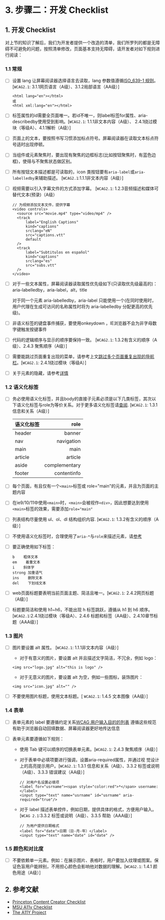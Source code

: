 # 3. 步骤二：开发 Checklist

## 1. 开发 Checklist

对上节的知识了解后，我们为开发者提供一个改造的清单，我们所罗列的都是无障碍不可避免的问题，按照清单修改，页面基本支持无障碍，请开发者对如下规则进行阅读：

### 1.1 常规

* [ ] 设置 lang 让屏幕阅读器选择语言去读取，lang 参数值遵循[ISO\_639-1 规则](https://zh.wikipedia.org/wiki/ISO_639-1)。[`WCAG2.1`: 3.1.1网页语言（A级）、3.1.2局部语言（AA级）]

  ```markup
  <html lang="en"></html>
  或
  <html xml:lang="en"></html>
  ```

* [ ] 标签属性的id需要全页面唯一。若id不唯一，则label标签for属性、aria-describedby使用受到影响。[`WCAG2.1`: 1.1.1非文本内容（A级）、 2.4.1绕过模块（等级A）、4.1.1解析（A级）]
* [ ] 页面上的文本，要按照书写习惯添加标点符号。屏幕阅读器在读取文本标点符号适时出现停顿。 
* [ ] 当组件或元素聚焦时，要出现有聚焦的边框标志\(比如按钮聚焦时，有蓝色边框\)，使得与不聚焦状态做区别。
* [ ] 所有按钮文本描述都是可读取的，icon 类按钮要有`aria-label`或`aria-labelledby`来辅助描述。 [`WCAG2.1`:1.1.1非文本内容（A级）]
* [ ] 视频需要以引入字幕文件的方式添加字幕。 [`WCAG2.1`: 1.2.3音频描述和媒体可替代文本(预录)（A级）

  ```markup 
  // 为视频添加文本文件，提供字幕
  <video controls>
    <source src="movie.mp4" type="video/mp4" />
    <track
        label="English Captions"
        kind="captions"
        srclang="eN"
        src="captions.vtt"
        default
    />
    <track
        label="Subtitulos en español"
        kind="captions"
        srclang="es"
        src="subs.vtt"
    />
  </video>
  ```

* [ ] 对于一些文本属性，屏幕阅读器读取属性优先级如下\(只读取优先级最高的\)：aria-labelledby，aria-label，alt，title

  对于同一个元素 aria-labelledby，aria-label 只能使用一个\(在同时使用时，用户代理在生成可访问的名称属性时将为 aria-labelledby 分配更高的优先级\)。

* [ ] 非语义标签的键盘事件捕获，要使用onkeydown ，IE浏览器不会为非字母数字键触发按键事件
* [ ] 代码的逻辑顺序与显示的顺序要保持一致。 [`WCAG2.1`: 1.3.2有含义的顺序（A级）、2.4.3 聚焦顺序（A级）]
* [ ] 需要能跳过页面重复出现的菜单，请参考上文[跳过多个页面重复出现的导航栏](content-creation-link/page1.md)。[`WCAG2.1`: 2.4.1绕过模块（等级A）]
* [ ] 关于元素的隐藏，请参考[详情](content-creation-link/page2.md)

### 1.2 语义化标签

* [ ] 务必使用语义化标签，并且body的直接子元素必须是以下几类标签，其次以下语义化标签与role为等价关系。对于更多语义化标签请[查阅](https://developer.mozilla.org/en-US/docs/Web/HTML/Element). [`WCAG2.1`: 1.3.1信息和关系（A级）]

    | 语义化标签 | role |
    | :--- | ---: |
    | header | banner |
    | nav | navigation |
    | main | main |
    | article | article |
    | aside | complementary |
    | footer | contentinfo |

* [ ] 每个页面，有且仅有一个`<main>`标签或 role="main"的元素，并且为页面的主题内容
* [ ] 在ie9/10/11中使用`<main>`时，`<main>`会被视作`<div>`，因此想要达到使用`<main>`标签的效果，需要添加`role="main"`
* [ ] 列表结构尽量使用 ul、ol、dl 结构组织内容. [`WCAG2.1`: 1.3.2有含义的顺序（A级）]
* [ ] 不使用语义化标签时，合理使用了`aria-*`与`role`来描述元素，请[参考](../part1/WAI-ARIA.md)
* [ ] 要正确使用如下标签：

  ```text
  b    粗体文本
  em    着重文本
  i    斜体字
  strong 加重语气
  ins    删除文本
  del    下划线文本
  ```

* [ ] web页面标题要表明当前页面主题、简洁且唯一。[`WCAG2.1`: 2.4.2网页标题（A级）]

* [ ] 标题要简洁和使用 h1~h6，不能出现 h 标签跳跃，遵循从 h1 到 h6 顺序。[`WCAG2.1`:2.4.1绕过模块（等级A）、2.4.6 标题和标签（AA级）、2.4.10章节标题（AAA级）]



### 1.3 图片

* [ ] 图片要设置 alt 属性。 [`WCAG2.1`: 1.1.1非文本内容（A级）]

  * 对于有意义的图片，要设置 alt 并且描述文字简洁，不冗余，例如 logo：

  ```markup
  <img src="logo.jpg" alt="this is logo" />
  ```

  * 对于无意义的图片，要设置 alt 为空，例如一些图标，装饰图片：

  ```markup
  <img src="icon.jpg" alt="" />
  ```

* [ ] 不要使用图片标题，使用文本标题。[ `WCAG2.1`: 1.4.5 文本图像（AA级）]

### 1.4 表单

* [ ] 表单元素的 label 要遵循约定关系[WCAG 用户输入目的的列表](https://w3c.github.io/WCAG21-zh/index.html#input-purposes) 遵循这些规范有助于浏览器自动回填数据、屏幕阅读器更好地传达信息
* [ ] 表单元素要遵循如下规则：

  * 使用 Tab 键可以顺序的切换表单元素。[`WCAG2.1`: 2.4.3 聚焦顺序（A级）]

  * 对于表单中必填项要进行强调，设置aria-required属性，并通过视 觉设计上的高亮提示用户。[`WCAG2.1`: 1.3.1 信息和关系（A级）、3.3.2 标签或说明（A级）、3.3.3 错误建议（AA级）]
    
    ```
    // 对用户名设置必填项
    <label for="usrname"><span style="color:red">*</span> username: </label>
    <input type="text" name="usrname" id="usrname" aria-required="true"/>
    ```

  * 对于 label 描述表单控件，例如日期，提供具体的格式，方便用户输入。[`WCAG 2.1`:3.3.2 标签或说明（A级）、3.3.5 帮助（AAA级）]

    ```markup
    // 为用户提供日期格式
    <label for="date">日期（日-月-年）</label>
    <input type="text" name="date" id="date" />
    ```

### 1.5 颜色和对比度

* [ ] 不要依赖单一元素。例如：在展示图片、表格时，用户要加入纹理或图案。保证色盲用户能辨别，不用担心颜色会影响他对数据的理解。[`WCAG2.1`: 1.4.1 颜色用途（A级）]

## 2. 参考文献

* [Princeton Content Creator Checklist](https://ux.princeton.edu/accessibility/accessibility-checklist)
* [MSU A11y Checklist](https://webaccess.msu.edu/Help_and_Resources/checklist.html)
* [The A11Y Project](https://a11yproject.com/)

